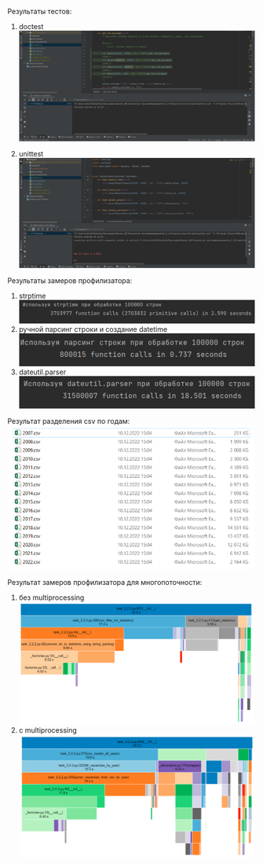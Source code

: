 Результаты тестов:
1. doctest
![Doctest results](images/doctest_results.png)

2. unittest
![Unittest results](images/unittest_results.png)

Результаты замеров профилизатора:
1. strptime  
![Strptime result](images/strptime_result.png)
2. ручной парсинг строки и создание datetime  
![String parsing result](images/string_parsing_result.png)
3. dateutil.parser  
![Dateutil parser result](images/dateutil_parser_result.png)

Результат разделения csv по годам:
![Csv splitting result](images/splitted_csv_result.png)

Результат замеров профилизатора для многопоточности:
1. без multiprocessing  
![Without multiprocessing result](images/without_multiprocessing_result.png)
2. c multiprocessing  
![With multiprocessing result](images/with_multiprocessing_result.png)